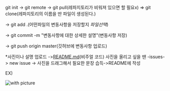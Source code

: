 git init -> git remote -> git pull(레파지토리가 비워져 있으면 할 필요x) => git clone(레파지토리의 이름을 딴 파일이 생성된다.)

-> git add .(어떤파일의 변동사항을 저장할지 *파일선택*)

-> git commit -m "변동사항에 대한 상세한 설명"(변동사항 저장)

-> git push origin master(깃허브에 변동사항 업로드)

*사진이나 설명 업로드 ->[README.md](http://readme.md/)(비주얼 코드) 사진을 올리고 싶을 땐 -issues-> new issue -> 사진을 드래그해서 필요한 문장 습득->README에 작성

EX)

![with picture](https://user-images.githubusercontent.com/67422547/87695660-b90a4280-c7ca-11ea-9347-ed02422a2e5f.PNG)